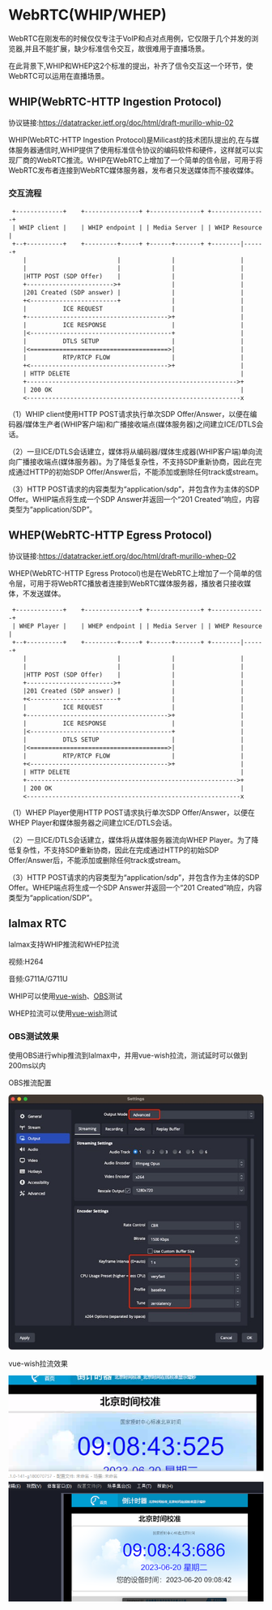 # WebRTC(WHIP/WHEP)

WebRTC在刚发布的时候仅仅专注于VoIP和点对点用例，它仅限于几个并发的浏览器,并且不能扩展，缺少标准信令交互，故很难用于直播场景。

在此背景下,WHIP和WHEP这2个标准的提出，补齐了信令交互这一个环节，使WebRTC可以运用在直播场景。

## WHIP(WebRTC-HTTP Ingestion Protocol)
协议链接:https://datatracker.ietf.org/doc/html/draft-murillo-whip-02

WHIP(WebRTC-HTTP Ingestion Protocol)是Milicast的技术团队提出的,在与媒体服务器通信时,WHIP提供了使用标准信令协议的编码软件和硬件，这样就可以实现厂商的WebRTC推流。WHIP在WebRTC上增加了一个简单的信令层，可用于将WebRTC发布者连接到WebRTC媒体服务器，发布者只发送媒体而不接收媒体。


### 交互流程
```
 +-------------+    +---------------+ +--------------+ +---------------+
 | WHIP client |    | WHIP endpoint | | Media Server | | WHIP Resource |
 +--+----------+    +---------+-----+ +------+-------+ +--------|------+
    |                         |              |                  |
    |                         |              |                  |
    |HTTP POST (SDP Offer)    |              |                  |
    +------------------------>+              |                  |
    |201 Created (SDP answer) |              |                  |
    +<------------------------+              |                  |
    |          ICE REQUEST                   |                  |
    +--------------------------------------->+                  |
    |          ICE RESPONSE                  |                  |
    |<---------------------------------------+                  |
    |          DTLS SETUP                    |                  |
    |<======================================>|                  |
    |          RTP/RTCP FLOW                 |                  |
    +<-------------------------------------->+                  |
    | HTTP DELETE                                               |
    +---------------------------------------------------------->+
    | 200 OK                                                    |
    <-----------------------------------------------------------x
```

（1）WHIP client使用HTTP POST请求执行单次SDP Offer/Answer，以便在编码器/媒体生产者(WHIP客户端)和广播接收端点(媒体服务器)之间建立ICE/DTLS会话。

（2）一旦ICE/DTLS会话建立，媒体将从编码器/媒体生成器(WHIP客户端)单向流向广播接收端点(媒体服务器)。为了降低复杂性，不支持SDP重新协商，因此在完成通过HTTP的初始SDP Offer/Answer后，不能添加或删除任何track或stream。

（3）HTTP POST请求的内容类型为“application/sdp”，并包含作为主体的SDP Offer。WHIP端点将生成一个SDP Answer并返回一个“201 Created”响应，内容类型为“application/SDP”。

## WHEP(WebRTC-HTTP Egress Protocol)
协议链接:https://datatracker.ietf.org/doc/html/draft-murillo-whep-02

WHEP(WebRTC-HTTP Egress Protocol)也是在WebRTC上增加了一个简单的信令层，可用于将WebRTC播放者连接到WebRTC媒体服务器，播放者只接收媒体，不发送媒体。

```
 +-------------+    +---------------+ +--------------+ +---------------+
 | WHEP Player |    | WHEP endpoint | | Media Server | | WHEP Resource |
 +--+----------+    +---------+-----+ +------+-------+ +--------|------+
    |                         |              |                  |
    |                         |              |                  |
    |HTTP POST (SDP Offer)    |              |                  |
    +------------------------>+              |                  |
    |201 Created (SDP answer) |              |                  |
    +<------------------------+              |                  |
    |          ICE REQUEST                   |                  |
    +--------------------------------------->+                  |
    |          ICE RESPONSE                  |                  |
    |<---------------------------------------+                  |
    |          DTLS SETUP                    |                  |
    |<======================================>|                  |
    |          RTP/RTCP FLOW                 |                  |
    +<-------------------------------------->+                  |
    | HTTP DELETE                                               |
    +---------------------------------------------------------->+
    | 200 OK                                                    |
    <-----------------------------------------------------------x
```

（1）WHEP Player使用HTTP POST请求执行单次SDP Offer/Answer，以便在WHEP Player和媒体服务器之间建立ICE/DTLS会话。

（2）一旦ICE/DTLS会话建立，媒体将从媒体服务器流向WHEP Player。为了降低复杂性，不支持SDP重新协商，因此在完成通过HTTP的初始SDP Offer/Answer后，不能添加或删除任何track或stream。

（3）HTTP POST请求的内容类型为“application/sdp”，并包含作为主体的SDP Offer。WHEP端点将生成一个SDP Answer并返回一个“201 Created”响应，内容类型为“application/SDP”。

## lalmax RTC
lalmax支持WHIP推流和WHEP拉流

视频:H264

音频:G711A/G711U

WHIP可以使用[vue-wish](https://github.com/zllovesuki/vue-wish)、[OBS](https://github.com/obsproject/obs-studio/actions/runs/5227109208?pr=7926)测试

WHEP拉流可以使用[vue-wish](https://github.com/zllovesuki/vue-wish)测试

### OBS测试效果
使用OBS进行whip推流到lalmax中，并用vue-wish拉流，测试延时可以做到200ms以内

OBS推流配置

![图片](../image/rtc_01.jpeg)

vue-wish拉流效果

![图片](../image/rtc_02.png)

